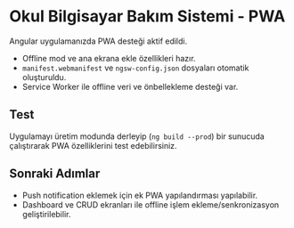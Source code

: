 # Okul Bilgisayar Bakım Sistemi - PWA

Angular uygulamanızda PWA desteği aktif edildi.

- Offline mod ve ana ekrana ekle özellikleri hazır.
- `manifest.webmanifest` ve `ngsw-config.json` dosyaları otomatik oluşturuldu.
- Service Worker ile offline veri ve önbellekleme desteği var.

## Test
Uygulamayı üretim modunda derleyip (`ng build --prod`) bir sunucuda çalıştırarak PWA özelliklerini test edebilirsiniz.

## Sonraki Adımlar
- Push notification eklemek için ek PWA yapılandırması yapılabilir.
- Dashboard ve CRUD ekranları ile offline işlem ekleme/senkronizasyon geliştirilebilir.
